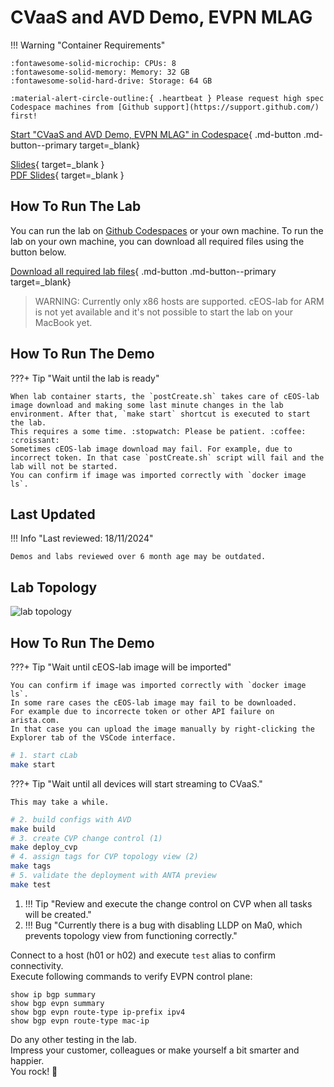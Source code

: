 # CVaaS and AVD Demo, EVPN MLAG

!!! Warning "Container Requirements"

    :fontawesome-solid-microchip: CPUs: 8  
    :fontawesome-solid-memory: Memory: 32 GB  
    :fontawesome-solid-hard-drive: Storage: 64 GB  

    :material-alert-circle-outline:{ .heartbeat } Please request high spec Codespace machines from [Github support](https://support.github.com/) first!

[Start "CVaaS and AVD Demo, EVPN MLAG" in Codespace](https://codespaces.new/{{gh.repository}}/tree/{{gh.branch}}?quickstart=1&devcontainer_path=.devcontainer%2Fcvaas-cvaas-and-avd-demo--evpn-mlag%2Fdevcontainer.json){ .md-button .md-button--primary target=_blank}

[Slides](https://{{gh.org_name}}.github.io/{{gh.repo_name}}/slides/cvaas-cvaas-and-avd-demo--evpn-mlag.html){ target=_blank }  
[PDF Slides](https://{{gh.org_name}}.github.io/{{gh.repo_name}}/pdfs/cvaas-cvaas-and-avd-demo--evpn-mlag.pdf){ target=_blank }

## How To Run The Lab

You can run the lab on [Github Codespaces](https://codespaces.new/{{gh.repository}}/tree/{{gh.branch}}?quickstart=1&devcontainer_path=.devcontainer%2Fcvaas-cvaas-and-avd-demo--evpn-mlag%2Fdevcontainer.json) or your own machine.
To run the lab on your own machine, you can download all required files using the button below.

[Download all required lab files](https://{{gh.org_name}}.github.io/aclabs/lab_archives/cvaas-cvaas-and-avd-demo--evpn-mlag.tar.gz){ .md-button .md-button--primary target=_blank}

> WARNING: Currently only x86 hosts are supported. cEOS-lab for ARM is not yet available and it's not possible to start the lab on your MacBook yet.

## How To Run The Demo

???+ Tip "Wait until the lab is ready"

    When lab container starts, the `postCreate.sh` takes care of cEOS-lab image download and making some last minute changes in the lab environment. After that, `make start` shortcut is executed to start the lab.
    This requires a some time. :stopwatch: Please be patient. :coffee: :croissant:
    Sometimes cEOS-lab image download may fail. For example, due to incorrect token. In that case `postCreate.sh` script will fail and the lab will not be started.  
    You can confirm if image was imported correctly with `docker image ls`.  

## Last Updated

!!! Info "Last reviewed: 18/11/2024"

    Demos and labs reviewed over 6 month age may be outdated.

## Lab Topology

![lab topology](assets/img/topos/small-l3ls-mlag.png)

## How To Run The Demo

???+ Tip "Wait until cEOS-lab image will be imported"

    You can confirm if image was imported correctly with `docker image ls`.  
    In some rare cases the cEOS-lab image may fail to be downloaded.
    For example due to incorrecte token or other API failure on arista.com.  
    In that case you can upload the image manually by right-clicking the Explorer tab of the VSCode interface.

```bash
# 1. start cLab
make start
```

???+ Tip "Wait until all devices will start streaming to CVaaS."

    This may take a while.

```bash
# 2. build configs with AVD
make build
# 3. create CVP change control (1)
make deploy_cvp
# 4. assign tags for CVP topology view (2)
make tags
# 5. validate the deployment with ANTA preview
make test
```

1. !!! Tip "Review and execute the change control on CVP when all tasks will be created."
2. !!! Bug "Currently there is a bug with disabling LLDP on Ma0, which prevents topology view from functioning correctly."

Connect to a host (h01 or h02) and execute `test` alias to confirm connectivity.  
Execute following commands to verify EVPN control plane:

```text
show ip bgp summary
show bgp evpn summary
show bgp evpn route-type ip-prefix ipv4
show bgp evpn route-type mac-ip
```

Do any other testing in the lab.  
Impress your customer, colleagues or make yourself a bit smarter and happier.  
You rock! 🚀
